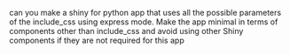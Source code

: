 can you make a shiny for python app that uses all the possible parameters of the include_css using express mode.
Make the app minimal in terms of components other than include_css and avoid using other Shiny components if they are not required for this app
